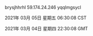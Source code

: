 brysjhhrhl 59.174.24.246 yqqlmgsycl

2021年 03月 05日 星期五 06:30:08 CST

2021年 03月 04日 星期四 22:30:08 GMT
